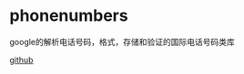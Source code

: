 # phonenumbers
google的解析电话号码，格式，存储和验证的国际电话号码类库

[github](https://github.com/daviddrysdale/python-phonenumbers)